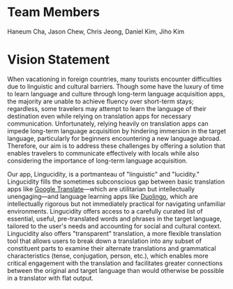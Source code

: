 # Team Members
Haneum Cha, Jason Chew, Chris Jeong, Daniel Kim, Jiho Kim
​
# Vision Statement
When vacationing in foreign countries, many tourists encounter difficulties due to linguistic and cultural barriers. Though some have the luxury of time to learn language and culture through long-term language acquisition apps, the majority are unable to achieve fluency over short-term stays; regardless, some travelers may attempt to learn the language of their destination even while relying on translation apps for necessary communication. Unfortunately, relying heavily on translation apps can impede long-term language acquisition by hindering immersion in the target language, particularly for beginners encountering a new language abroad. Therefore, our aim is to address these challenges by offering a solution that enables travelers to communicate effectively with locals while also considering the importance of long-term language acquisition.

Our app, Lingucidity, is a portmanteau of "linguistic" and "lucidity." Lingucidity fills the sometimes subconscious gap between basic translation apps like [Google Translate](https://translate.google.com)—which are utilitarian but intellectually unengaging—and language learning apps like [Duolingo](https://www.duolingo.com), which are intellectually rigorous but not immediately practical for navigating unfamiliar environments. Lingucidity offers access to a carefully curated list of essential, useful, pre-translated words and phrases in the target language, tailored to the user's needs and accounting for social and cultural context. Lingucidity also offers "transparent" translation, a more flexible translation tool that allows users to break down a translation into any subset of constituent parts to examine their alternate translations and grammatical characteristics (tense, conjugation, person, etc.), which enables more critical engagement with the translation and facilitates greater connections between the original and target language than would otherwise be possible in a translator with flat output.
